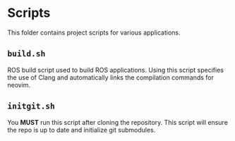# Scripts
This folder contains project scripts for various applications.

## `build.sh`
ROS build script used to build ROS applications.
Using this script specifies the use of Clang and automatically links the compilation commands for neovim.

## `initgit.sh`
You **MUST** run this script after cloning the repository.
This script will ensure the repo is up to date and initialize git submodules.
